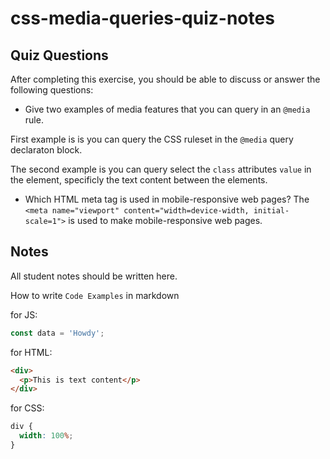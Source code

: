 # css-media-queries-quiz-notes

## Quiz Questions

After completing this exercise, you should be able to discuss or answer the following questions:

- Give two examples of media features that you can query in an `@media` rule.

First example is is you can query the CSS ruleset in the `@media` query
declaraton block.

The second example is you can query select the `class` attributes
`value` in the element, specificly the text content between the elements.

- Which HTML meta tag is used in mobile-responsive web pages?
  The `<meta name="viewport" content="width=device-width, initial-scale=1">` is used to make mobile-responsive web pages.

## Notes

All student notes should be written here.

How to write `Code Examples` in markdown

for JS:

```javascript
const data = 'Howdy';
```

for HTML:

```html
<div>
  <p>This is text content</p>
</div>
```

for CSS:

```css
div {
  width: 100%;
}
```
